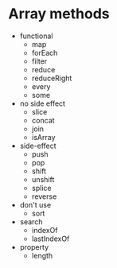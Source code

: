 Array methods
=============

- functional
  - map
  - forEach
  - filter
  - reduce
  - reduceRight
  - every
  - some
- no side effect
  - slice
  - concat
  - join
  - isArray
- side-effect
  - push
  - pop
  - shift
  - unshift
  - splice
  - reverse
- don't use
  - sort
- search
  - indexOf
  - lastIndexOf
- property
  - length
